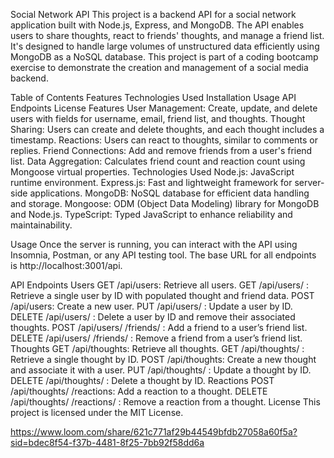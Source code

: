 Social Network API
This project is a backend API for a social network application built with Node.js, Express, and MongoDB. The API enables users to share thoughts, react to friends' thoughts, and manage a friend list. It's designed to handle large volumes of unstructured data efficiently using MongoDB as a NoSQL database. This project is part of a coding bootcamp exercise to demonstrate the creation and management of a social media backend.

Table of Contents
Features
Technologies Used
Installation
Usage
API Endpoints
License
Features
User Management: Create, update, and delete users with fields for username, email, friend list, and thoughts.
Thought Sharing: Users can create and delete thoughts, and each thought includes a timestamp.
Reactions: Users can react to thoughts, similar to comments or replies.
Friend Connections: Add and remove friends from a user's friend list.
Data Aggregation: Calculates friend count and reaction count using Mongoose virtual properties.
Technologies Used
Node.js: JavaScript runtime environment.
Express.js: Fast and lightweight framework for server-side applications.
MongoDB: NoSQL database for efficient data handling and storage.
Mongoose: ODM (Object Data Modeling) library for MongoDB and Node.js.
TypeScript: Typed JavaScript to enhance reliability and maintainability.

Usage
Once the server is running, you can interact with the API using Insomnia, Postman, or any API testing tool. The base URL for all endpoints is http://localhost:3001/api.

API Endpoints
Users
GET /api/users: Retrieve all users.
GET /api/users/
: Retrieve a single user by ID with populated thought and friend data.
POST /api/users: Create a new user.
PUT /api/users/
: Update a user by ID.
DELETE /api/users/
: Delete a user by ID and remove their associated thoughts.
POST /api/users/
/friends/
: Add a friend to a user’s friend list.
DELETE /api/users/
/friends/
: Remove a friend from a user’s friend list.
Thoughts
GET /api/thoughts: Retrieve all thoughts.
GET /api/thoughts/
: Retrieve a single thought by ID.
POST /api/thoughts: Create a new thought and associate it with a user.
PUT /api/thoughts/
: Update a thought by ID.
DELETE /api/thoughts/
: Delete a thought by ID.
Reactions
POST /api/thoughts/
/reactions: Add a reaction to a thought.
DELETE /api/thoughts/
/reactions/
: Remove a reaction from a thought.
License
This project is licensed under the MIT License.


https://www.loom.com/share/621c771af29b44549bfdb27058a60f5a?sid=bdec8f54-f37b-4481-8f25-7bb92f58dd6a


